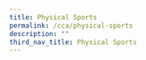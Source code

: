```yaml
---
title: Physical Sports
permalink: /cca/physical-sports
description: ""
third_nav_title: Physical Sports
---
```

